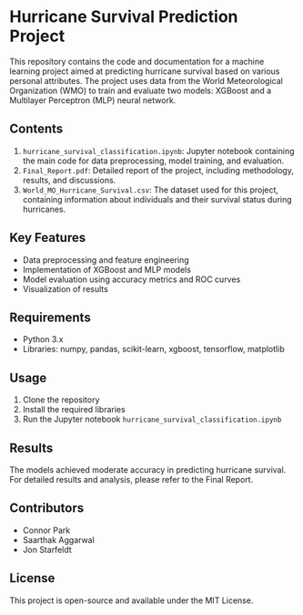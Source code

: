 # Hurricane Survival Prediction Project

This repository contains the code and documentation for a machine learning project aimed at predicting hurricane survival based on various personal attributes. The project uses data from the World Meteorological Organization (WMO) to train and evaluate two models: XGBoost and a Multilayer Perceptron (MLP) neural network.

## Contents

1. `hurricane_survival_classification.ipynb`: Jupyter notebook containing the main code for data preprocessing, model training, and evaluation.
2. `Final_Report.pdf`: Detailed report of the project, including methodology, results, and discussions.
3. `World_MO_Hurricane_Survival.csv`: The dataset used for this project, containing information about individuals and their survival status during hurricanes.

## Key Features

- Data preprocessing and feature engineering
- Implementation of XGBoost and MLP models
- Model evaluation using accuracy metrics and ROC curves
- Visualization of results

## Requirements

- Python 3.x
- Libraries: numpy, pandas, scikit-learn, xgboost, tensorflow, matplotlib

## Usage

1. Clone the repository
2. Install the required libraries
3. Run the Jupyter notebook `hurricane_survival_classification.ipynb`

## Results

The models achieved moderate accuracy in predicting hurricane survival. For detailed results and analysis, please refer to the Final Report.

## Contributors

- Connor Park
- Saarthak Aggarwal
- Jon Starfeldt

## License

This project is open-source and available under the MIT License.
